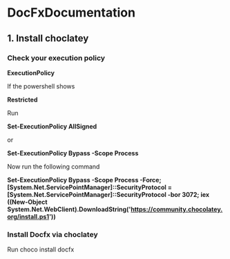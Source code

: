 # DocFxDocumentation
## 1. Install choclatey
### Check your execution policy 
**ExecutionPolicy** 

If the powershell shows

**Restricted**

Run

**Set-ExecutionPolicy AllSigned** 

or 

**Set-ExecutionPolicy Bypass -Scope Process** 

Now run the following command 

**Set-ExecutionPolicy Bypass -Scope Process -Force; [System.Net.ServicePointManager]::SecurityProtocol = [System.Net.ServicePointManager]::SecurityProtocol -bor 3072; iex ((New-Object System.Net.WebClient).DownloadString('https://community.chocolatey.org/install.ps1'))**

### Install Docfx via choclatey
Run
choco install docfx
